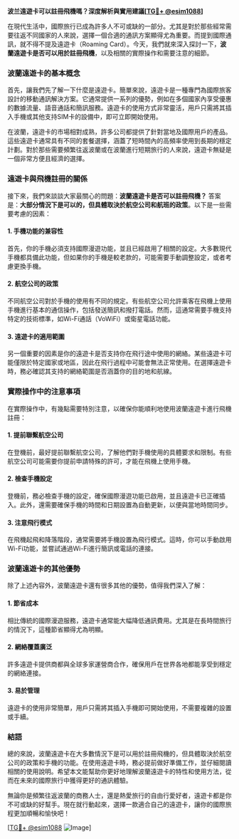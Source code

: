 **波兰遠遊卡可以註冊飛機嗎？深度解析與實用建議[[TG💪+ @esim1088](https://t.me/s/esim1088)]**

在現代生活中，國際旅行已成為許多人不可或缺的一部分。尤其是對於那些經常需要往返不同國家的人來說，選擇一個合適的通訊方案顯得尤為重要。而提到國際通訊，就不得不提及遠遊卡（Roaming Card）。今天，我們就來深入探討一下，**波蘭遠遊卡是否可以用於註冊飛機**，以及相關的實際操作和需要注意的細節。

### 波蘭遠遊卡的基本概念

首先，讓我們先了解一下什麼是遠遊卡。簡單來說，遠遊卡是一種專門為國際旅客設計的移動通訊解決方案。它通常提供一系列的優勢，例如在多個國家內享受優惠的數據流量、語音通話和簡訊服務。遠遊卡的使用方式非常靈活，用戶只需將其插入手機或其他支持SIM卡的設備中，即可立即開始使用。

在波蘭，遠遊卡的市場相對成熟，許多公司都提供了針對當地及國際用戶的產品。這些遠遊卡通常具有不同的套餐選擇，涵蓋了短時間內的高頻率使用到長期的穩定計劃。對於那些需要頻繁往返波蘭或在波蘭進行短期旅行的人來說，遠遊卡無疑是一個非常方便且經濟的選擇。

### 遠遊卡與飛機註冊的關係

接下來，我們來談談大家最關心的問題：**波蘭遠遊卡是否可以註冊飛機？** 答案是：**大部分情況下是可以的，但具體取決於航空公司和航班的政策**。以下是一些需要考慮的因素：

#### 1. 手機功能的兼容性
首先，你的手機必須支持國際漫遊功能，並且已經啟用了相關的設定。大多數現代手機都具備此功能，但如果你的手機是較老款的，可能需要手動調整設定，或者考慮更換手機。

#### 2. 航空公司的政策
不同航空公司對於手機的使用有不同的規定。有些航空公司允許乘客在飛機上使用手機進行基本的通信操作，包括發送簡訊和撥打電話。然而，這通常需要手機支持特定的技術標準，如Wi-Fi通話（VoWiFi）或衛星電話功能。

#### 3. 遠遊卡的適用範圍
另一個重要的因素是你的遠遊卡是否支持你在飛行途中使用的網絡。某些遠遊卡可能僅限於特定國家或地區，因此在飛行過程中可能會無法正常使用。在選擇遠遊卡時，務必確認其支持的網絡範圍是否涵蓋你的目的地和航線。

### 實際操作中的注意事項

在實際操作中，有幾點需要特別注意，以確保你能順利地使用波蘭遠遊卡進行飛機註冊：

#### 1. 提前聯繫航空公司
在登機前，最好提前聯繫航空公司，了解他們對手機使用的具體要求和限制。有些航空公司可能需要你提前申請特殊的許可，才能在飛機上使用手機。

#### 2. 檢查手機設定
登機前，務必檢查手機的設定，確保國際漫遊功能已啟用，並且遠遊卡已正確插入。此外，還需要確保手機的時間和日期設置為自動更新，以便與當地時間同步。

#### 3. 注意飛行模式
在飛機起飛和降落階段，通常需要將手機設置為飛行模式。這時，你可以手動啟用Wi-Fi功能，並嘗試通過Wi-Fi進行簡訊或電話的連接。

### 波蘭遠遊卡的其他優勢

除了上述內容外，波蘭遠遊卡還有很多其他的優勢，值得我們深入了解：

#### 1. 節省成本
相比傳統的國際漫遊服務，遠遊卡通常能大幅降低通訊費用。尤其是在長時間旅行的情況下，這種節省顯得尤為明顯。

#### 2. 網絡覆蓋廣泛
許多遠遊卡提供商都與全球多家運營商合作，確保用戶在世界各地都能享受到穩定的網絡連接。

#### 3. 易於管理
遠遊卡的使用非常簡單，用戶只需將其插入手機即可開始使用，不需要複雜的設置或手續。

### 結語

總的來說，波蘭遠遊卡在大多數情況下是可以用於註冊飛機的，但具體取決於航空公司的政策和手機的功能。在使用遠遊卡時，務必提前做好準備工作，並仔細閱讀相關的使用說明。希望本文能幫助你更好地理解波蘭遠遊卡的特性和使用方法，從而在未來的國際旅行中獲得更好的通訊體驗。

無論你是頻繁往返波蘭的商務人士，還是熱愛旅行的自由行愛好者，遠遊卡都是你不可或缺的好幫手。現在就行動起來，選擇一款適合自己的遠遊卡，讓你的國際旅程更加順暢和愉快吧！

[[TG💪+ @esim1088](https://t.me/s/esim1088) ![Image](https://i.postimg.cc/4NQfJmqS/Snipaste-2025-05-13-00-14-12.png)]